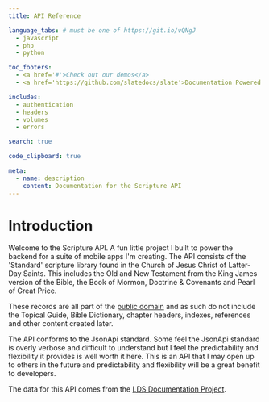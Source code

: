 ```yaml
---
title: API Reference

language_tabs: # must be one of https://git.io/vQNgJ
  - javascript
  - php
  - python

toc_footers:
  - <a href='#'>Check out our demos</a>
  - <a href='https://github.com/slatedocs/slate'>Documentation Powered by Slate</a>

includes:
  - authentication
  - headers
  - volumes
  - errors

search: true

code_clipboard: true

meta:
  - name: description
    content: Documentation for the Scripture API
---
```


# Introduction

Welcome to the Scripture API. A fun little project I built to power the backend for a suite of mobile apps I'm creating. The API consists of the 'Standard' scripture library found in the Church of Jesus Christ of Latter-Day Saints. This includes the Old and New Testament from the King James version of the Bible, the Book of Mormon, Doctrine & Covenants and Pearl of Great Price.

These records are all part of the [public domain](https://en.wikipedia.org/wiki/Public_domain) and as such do not include the Topical Guide, Bible Dictionary, chapter headers, indexes, references and other content created later.

The API conforms to the JsonApi standard. Some feel the JsonApi standard is overly verbose and difficult to understand but I feel the predictability and flexibility it provides is well worth it here. This is an API that I may open up to others in the future and predictability and flexibility will be a great benefit to developers.

The data for this API comes from the [LDS Documentation Project](https://scriptures.nephi.org/).
